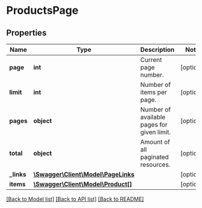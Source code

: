 # ProductsPage

## Properties
Name | Type | Description | Notes
------------ | ------------- | ------------- | -------------
**page** | **int** | Current page number. | [optional] 
**limit** | **int** | Number of items per page. | [optional] 
**pages** | **object** | Number of available pages for given limit. | [optional] 
**total** | **object** | Amount of all paginated resources. | [optional] 
**_links** | [**\Swagger\Client\Model\PageLinks**](PageLinks.md) |  | [optional] 
**items** | [**\Swagger\Client\Model\Product[]**](Product.md) |  | [optional] 

[[Back to Model list]](../README.md#documentation-for-models) [[Back to API list]](../README.md#documentation-for-api-endpoints) [[Back to README]](../README.md)


